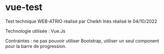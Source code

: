 # vue-test

Test technique WEB-ATRIO réalisé par Cheikh Inès réalisé le 04/10/2022

Technologie utilisée : Vue.Js

Contraintes : ne pas pouvoir utiliser Bootstrap, utiliser un seul component pour la barre de progression. 
